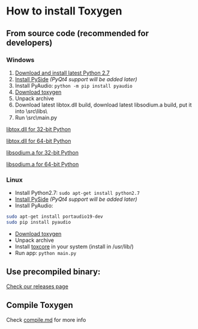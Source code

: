 # How to install Toxygen

## From source code (recommended for developers)

### Windows

1. [Download and install latest Python 2.7](https://www.python.org/downloads/windows/)
2. [Install PySide](https://pypi.python.org/pypi/PySide/1.2.4) *(PyQt4 support will be added later)*
3. Install PyAudio: ``python -m pip install pyaudio``
4. [Download toxygen](https://github.com/xveduk/toxygen/archive/master.zip)
5. Unpack archive  
6. Download latest libtox.dll build, download latest libsodium.a build, put it into \src\libs\
7. Run \src\main.py

[libtox.dll for 32-bit Python](https://build.tox.chat/view/libtoxcore/job/libtoxcore_build_windows_x86_shared_release/lastSuccessfulBuild/artifact/libtoxcore_build_windows_x86_shared_release.zip)

[libtox.dll for 64-bit Python](https://build.tox.chat/view/libtoxcore/job/libtoxcore_build_windows_x86-64_shared_release/lastSuccessfulBuild/artifact/libtoxcore_build_windows_x86-64_shared_release.zip)

[libsodium.a for 32-bit Python](https://build.tox.chat/view/libsodium/job/libsodium_build_windows_x86_static_release/lastSuccessfulBuild/artifact/libsodium_build_windows_x86_static_release.zip)

[libsodium.a for 64-bit Python](https://build.tox.chat/view/libsodium/job/libsodium_build_windows_x86-64_static_release/lastSuccessfulBuild/artifact/libsodium_build_windows_x86-64_static_release.zip)


### Linux

- Install Python2.7: 
``sudo apt-get install python2.7``
- [Install PySide](https://wiki.qt.io/PySide_Binaries_Linux) *(PyQt4 support will be added later)*
- Install PyAudio: 
```bash
sudo apt-get install portaudio19-dev
sudo pip install pyaudio
```
- [Download toxygen](https://github.com/xveduk/toxygen/archive/master.zip)
- Unpack archive 
- Install [toxcore](https://github.com/irungentoo/toxcore/blob/master/INSTALL.md) in your system (install in /usr/lib/)
- Run app:
``python main.py``

## Use precompiled binary:
[Check our releases page](https://github.com/xveduk/toxygen/releases)

## Compile Toxygen
Check [compile.md](/docs/compile.md) for more info
